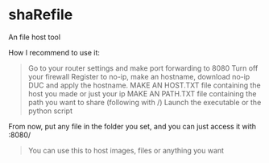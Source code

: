 # shaRefile
An file host tool

How I recommend to use it:

> Go to your router settings and make port forwarding to 8080
Turn off your firewall
Register to no-ip, make an hostname, download no-ip DUC and apply the hostname.
MAKE AN HOST.TXT file containing the host you made or just your ip
MAKE AN PATH.TXT file containing the path you want to share (following with /)
Launch the executable or the python script

From now, put any file in the folder you set, and you can just access it with <hostname>:8080/<filename>

> You can use this to host images, files or anything you want
